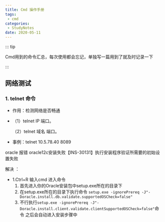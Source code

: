 ```yaml
---
title: Cmd 操作手册
tags:
 - cmd
categories:
 - StudyNotes
date: 2020-05-11
---
```


::: tip

Cmd用到的命令汇总，每次使用都会忘记，单独写一篇用到了就及时记录一下

:::

<!-- more -->


## 网络测试

### 1. telnet 命令

* 作用：检测网络是否畅通

* （1）telnet IP 端口。

  （2）telnet 域名 端口。 

* 事例：telnet 10.5.78.40 8089

oracle 报错 oracle12c安装失败【INS-30131】执行安装程序验证所需要的初始设置失败

解决 ：

* 1.Ctrl+R 输入cmd 进入命令
  1. 首先进入你的Oracle安装包中setup.exe所在的目录下
  2. 在setup.exe所在的目录下执行命令
      `setup.exe -ignorePrereq -J"-Doracle.install.db.validate.supportedOSCheck=false"`
  3. 不行执行`setup.exe -ignorePrereq -J"-Doracle.install.client.validate.clientSupportedOSCheck=false"`命令
      之后会自动进入安装步骤中